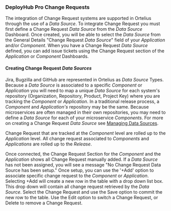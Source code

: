 ### DeployHub Pro Change Requests

The integration of Change Request systems are supported in Ortelius through the use of a _Data Source_. To integrate Change Request you must first define a Change Request _Data Source_ from the _Data Source_ Dashboard. Once created, you will be able to select the _Data Source_ from the General Details "Change Request _Data Source_" field of your _Application_ and/or _Component_. When you have a Change Request _Data Source_ defined, you can add issue tickets using the Change Request section of the _Application_ or _Component_ Dashboards.

#### Creating Change Request _Data Sources_

Jira, Bugzilla and GitHub are represented in Ortelius as _Data Source_ Types. Because a _Data Source_ is associated to a specific _Component_ or _Application_ you will need to map a unique _Data Source_ for each system's repository (Organization, Repository, Product, Project Key) where you are tracking the _Component_ or _Application_.  In a traditional release process, a _Component_ and _Application's_ repository may be the same.  Because microservices are often managed in their own repositories, you may need to define a _Data Source_ for each of your microservice _Components_. For more on creating a Change Request _Data Source_ see [Managing Data Sources](/userguide/profeatures/2-data-sources/).

Change Request that are tracked at the _Component_ level are rolled up to the _Application_ level.  All change request associated to _Components_ and _Applications_ are rolled up to the _Release_.

Once connected, the Change Request Section for the _Component_ and the _Application_ shows all Change Request manually added. If a _Data Source_ has not been assigned, you will see a message "No Change Request Data Source has been setup."  Once setup, you can use the '+Add' option to associate specific change request to the _Component_ or _Application_. Selecting +Add will create a new row in the table with a drop down list box.  This drop down will contain all change request retrieved by the _Data Source_. Select the Change Request and use the Save option to commit the new row to the table.  Use the Edit option to switch a Change Request, or Delete to remove a Change Request.
